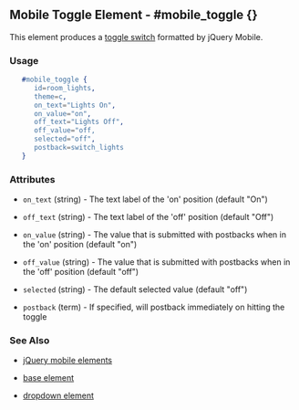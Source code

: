
## Mobile Toggle Element - #mobile_toggle {}

This element produces a [toggle switch](http://jquerymobile.com/demos/1.1.0/docs/forms/switch/index.html) formatted by jQuery Mobile.

### Usage

```erlang
   #mobile_toggle { 
      id=room_lights,
      theme=c,
      on_text="Lights On",
      on_value="on",
      off_text="Lights Off",
      off_value="off,
      selected="off",
      postback=switch_lights
   }

```

### Attributes
 
   * `on_text` (string) - The text label of the 'on' position (default "On")

   * `off_text` (string) - The text label of the 'off' position (default "Off")

   * `on_value` (string) - The value that is submitted with postbacks when in the 'on' position (default "on")

   * `off_value` (string) - The value that is submitted with postbacks when in the 'off' position (default "off")

   * `selected` (string) - The default selected value (default "off")

   * `postback` (term) - If specified, will postback immediately on hitting the toggle

### See Also

 *  [jQuery mobile elements](./jquery_mobile.html)

 *  [base element](./element_base.md)

 *  [dropdown element](./dropdown.html)
